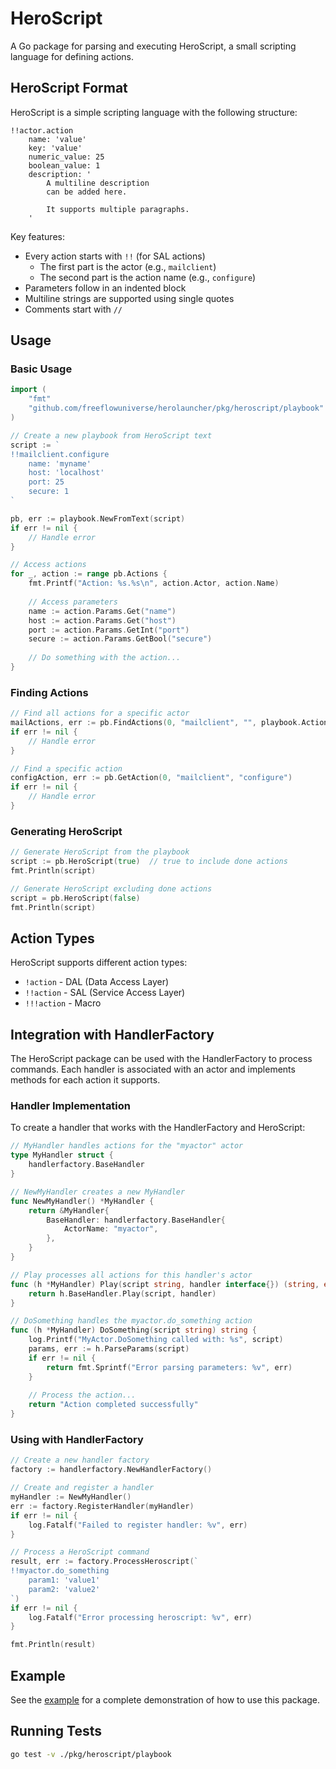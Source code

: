 # HeroScript

A Go package for parsing and executing HeroScript, a small scripting language for defining actions.

## HeroScript Format

HeroScript is a simple scripting language with the following structure:

```heroscript
!!actor.action
    name: 'value'
    key: 'value'
    numeric_value: 25
    boolean_value: 1
    description: '
        A multiline description
        can be added here.
        
        It supports multiple paragraphs.
    '
```

Key features:
- Every action starts with `!!` (for SAL actions)
  - The first part is the actor (e.g., `mailclient`)
  - The second part is the action name (e.g., `configure`)
- Parameters follow in an indented block
- Multiline strings are supported using single quotes
- Comments start with `//`

## Usage

### Basic Usage

```go
import (
    "fmt"
    "github.com/freeflowuniverse/herolauncher/pkg/heroscript/playbook"
)

// Create a new playbook from HeroScript text
script := `
!!mailclient.configure
    name: 'myname'
    host: 'localhost'
    port: 25
    secure: 1
`

pb, err := playbook.NewFromText(script)
if err != nil {
    // Handle error
}

// Access actions
for _, action := range pb.Actions {
    fmt.Printf("Action: %s.%s\n", action.Actor, action.Name)
    
    // Access parameters
    name := action.Params.Get("name")
    host := action.Params.Get("host")
    port := action.Params.GetInt("port")
    secure := action.Params.GetBool("secure")
    
    // Do something with the action...
}
```

### Finding Actions

```go
// Find all actions for a specific actor
mailActions, err := pb.FindActions(0, "mailclient", "", playbook.ActionTypeUnknown)
if err != nil {
    // Handle error
}

// Find a specific action
configAction, err := pb.GetAction(0, "mailclient", "configure")
if err != nil {
    // Handle error
}
```

### Generating HeroScript

```go
// Generate HeroScript from the playbook
script := pb.HeroScript(true)  // true to include done actions
fmt.Println(script)

// Generate HeroScript excluding done actions
script = pb.HeroScript(false)
fmt.Println(script)
```

## Action Types

HeroScript supports different action types:

- `!action` - DAL (Data Access Layer)
- `!!action` - SAL (Service Access Layer)
- `!!!action` - Macro

## Integration with HandlerFactory

The HeroScript package can be used with the HandlerFactory to process commands. Each handler is associated with an actor and implements methods for each action it supports.

### Handler Implementation

To create a handler that works with the HandlerFactory and HeroScript:

```go
// MyHandler handles actions for the "myactor" actor
type MyHandler struct {
	handlerfactory.BaseHandler
}

// NewMyHandler creates a new MyHandler
func NewMyHandler() *MyHandler {
	return &MyHandler{
		BaseHandler: handlerfactory.BaseHandler{
			ActorName: "myactor",
		},
	}
}

// Play processes all actions for this handler's actor
func (h *MyHandler) Play(script string, handler interface{}) (string, error) {
	return h.BaseHandler.Play(script, handler)
}

// DoSomething handles the myactor.do_something action
func (h *MyHandler) DoSomething(script string) string {
	log.Printf("MyActor.DoSomething called with: %s", script)
	params, err := h.ParseParams(script)
	if err != nil {
		return fmt.Sprintf("Error parsing parameters: %v", err)
	}
	
	// Process the action...
	return "Action completed successfully"
}
```

### Using with HandlerFactory

```go
// Create a new handler factory
factory := handlerfactory.NewHandlerFactory()

// Create and register a handler
myHandler := NewMyHandler()
err := factory.RegisterHandler(myHandler)
if err != nil {
	log.Fatalf("Failed to register handler: %v", err)
}

// Process a HeroScript command
result, err := factory.ProcessHeroscript(`
!!myactor.do_something
    param1: 'value1'
    param2: 'value2'
`)
if err != nil {
	log.Fatalf("Error processing heroscript: %v", err)
}

fmt.Println(result)
```

## Example

See the [example](./example/main.go) for a complete demonstration of how to use this package.

## Running Tests

```bash
go test -v ./pkg/heroscript/playbook
```
